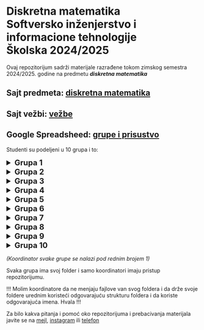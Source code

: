 # Diskretna matematika <br /> Softversko inženjerstvo i informacione tehnologije <br /> Školska 2024/2025

Ovaj repozitorijum sadrži materijale razrađene tokom zimskog semestra 2024/2025. godine na predmetu _**diskretna matematika**_

## Sajt predmeta: [diskretna matematika](https://sites.google.com/view/dm-ftn/)
## Sajt vežbi: [vežbe](https://sites.google.com/site/radojkaciganovicftn/nastava/diskretna-matematika)
## Google Spreadsheed: [grupe i prisustvo](https://docs.google.com/spreadsheets/d/1iswk5rPmq2TmWJsrjGqEH26QxKZlirThVUGUnAvm6wM)

Studenti su podeljeni u 10 grupa i to:

<!--Grupa 1 -->
<details>
    <summary style="font-size: 1.25rem; font-weight: bold">Grupa 1</summary>
    <table>
        <thead>
            <tr>
                <th>Br.</th>
                <th>Student</th>
                <th>Broj indeksa</th>
            </tr>
        </thead>
            <tr>
                <td><b><i>1.</i></b></td>
                <td><b><i>Aleksa Dejanović</i></b></td>
                <td><b><i>SV24/2023</i></b></td>
            </tr>
            <tr>
                <td>2.</td>
                <td>Mihajlo Milojević</td>
                <td>SV57/2023</td>
            </tr>
            <tr>
                <td>3.</td>
                <td>Sara Stojkov</td>
                <td>SV38/2023</td>
            </tr>
            <tr>
                <td>4.</td>
                <td>Luka Prlinčević</td>
                <td>SV36/2023</td>
            </tr>
            <tr>
                <td>5.</td>
                <td>Anđela Bulatović</td>
                <td>SV35/2023</td>
            </tr>
            <tr>
                <td>6.</td>
                <td>Marko Milutin</td>
                <td>SV40/2023</td>
            </tr>
            <tr>
                <td>7.</td>
                <td>Petar Popović</td>
                <td>SV17/2023</td>
            </tr>
            <tr>
                <td>8.</td>
                <td>Boško Vasilić</td>
                <td>SV48/2023</td>
            </tr>
        <tbody>
        </tbody>
    </table>
</details>

<!--Grupa 2 -->
<details>
    <summary style="font-size: 1.25rem; font-weight: bold">Grupa 2</summary>
    <table>
        <thead>
            <tr>
                <th>Br.</th>
                <th>Student</th>
                <th>Broj indeksa</th>
            </tr>
        </thead>
            <tr>
                <td><b><i>1.</i></b></td>
                <td><b><i>Bogdan Ljubinković</i></b></td>
                <td><b><i>SV2/2023</i></b></td>
            </tr>
            <tr>
                <td>2.</td>
                <td>Miljan Jokić</td>
                <td>SV59/2023</td>
            </tr>
            <tr>
                <td>3.</td>
                <td>Lazar Jović</td>
                <td>SV43/2023</td>
            </tr>
            <tr>
                <td>4.</td>
                <td>Marko Đorđević</td>
                <td>SV28/2023</td>
            </tr>
            <tr>
                <td>5.</td>
                <td>Anastazija Petrov</td>
                <td>SV26/2023</td>
            </tr>
            <tr>
                <td>6.</td>
                <td>Meris Bilalović</td>
                <td>SV1/2023</td>
            </tr>
            <tr>
                <td>7.</td>
                <td>Aleksa Nenadović</td>
                <td>SV79/2023</td>
            </tr>
            <tr>
                <td>8.</td>
                <td>Dalibor Nikolić</td>
                <td>SV13/2023</td>
            </tr>
        <tbody>
        </tbody>
    </table>
</details>

<!--Grupa 3 -->
<details>
    <summary style="font-size: 1.25rem; font-weight: bold">Grupa 3</summary>
    <table>
        <thead>
            <tr>
                <th>Br.</th>
                <th>Student</th>
                <th>Broj indeksa</th>
            </tr>
        </thead>
            <tr>
                <td><b><i>1.</i></b></td>
                <td><b><i>Relja Brdar</i></b></td>
                <td><b><i>SV30/2023</i></b></td>
            </tr>
            <tr>
                <td>2.</td>
                <td>Marko Sladojević</td>
                <td>SV33/2023</td>
            </tr>
            <tr>
                <td>3.</td>
                <td>Igor Amidžić</td>
                <td>SV42/2023</td>
            </tr>
            <tr>
                <td>4.</td>
                <td>Miloš Damjanović</td>
                <td>SV44/2023</td>
            </tr>
            <tr>
                <td>5.</td>
                <td>Vukan Radojević</td>
                <td>SV67/2023</td>
            </tr>
            <tr>
                <td>6.</td>
                <td>Zoran Repić</td>
                <td>SV39/2023</td>
            </tr>
            <tr>
                <td>7.</td>
                <td>Aleksandar Papić</td>
                <td>SV80/2023</td>
            </tr>
            <tr>
                <td>8.</td>
                <td>Miloš Jovanović</td>
                <td>SV74/2023</td>
            </tr>
        <tbody>
        </tbody>
    </table>
</details>

<!--Grupa 4 -->
<details>
    <summary style="font-size: 1.25rem; font-weight: bold">Grupa 4</summary>
    <table>
        <thead>
            <tr>
                <th>Br.</th>
                <th>Student</th>
                <th>Broj indeksa</th>
            </tr>
        </thead>
            <tr>
                <td><b><i>1.</i></b></td>
                <td><b><i>Maksim Vasić</i></b></td>
                <td><b><i>SV45/2023</i></b></td>
                <td><b><i>Maksim Vasić</i></b></td>
                <td><b><i>SV45/2023</i></b></td>
            </tr>
            <tr>
                <td>2.</td>
                <td>Teodor Peruničić</td>
                <td>SV76/2023</td>
            </tr>
            <tr>
                <td>3.</td>
                <td>Đorđe Vujanović</td>
                <td>SV8/2023</td>
            </tr>
            <tr>
                <td>4.</td>
                <td>Nikola Pereski</td>
                <td>SV54/2023</td>
            </tr>
            <tr>
                <td>5.</td>
                <td>Ognjen Vujović</td>
                <td>SV49/2023</td>
            </tr>
            <tr>
                <td>6.</td>
                <td>Nikola Stevanović</td>
                <td>SV71/2023</td>
            </tr>
            <tr>
                <td>7.</td>
                <td>Luka Stević</td>
                <td>SV65/2023</td>
            </tr>
        <tbody>
        </tbody>
    </table>
</details>

<!--Grupa 5 -->
<details>
    <summary style="font-size: 1.25rem; font-weight: bold">Grupa 5</summary>
    <table>
        <thead>
            <tr>
                <th>Br.</th>
                <th>Student</th>
                <th>Broj indeksa</th>
            </tr>
        </thead>
            <tr>
                <td><b><i>1.</i></b></td>
                <td><b><i>Igor Novaković</i></b></td>
                <td><b><i>SV29/2023</i></b></td>
            </tr>
            <tr>
                <td>2.</td>
                <td>Ivana Ignjatić</td>
                <td>SV6/2023</td>
            </tr>
            <tr>
                <td>3.</td>
                <td>Elena Vuković</td>
                <td>SV77/2023</td>
            </tr>
            <tr>
                <td>4.</td>
                <td>Sara Cvjetković</td>
                <td>SV78/2023</td>
            </tr>
            <tr>
                <td>5.</td>
                <td>Mia Uglješić</td>
                <td>SV22/2023</td>
            </tr>
            <tr>
                <td>6.</td>
                <td>Anđela Broćeta</td>
                <td>SV75/2023</td>
            </tr>
            <tr>
                <td>7.</td>
                <td>Milan Kačarević</td>
                <td>SV73/2023</td>
            </tr>
            <tr>
                <td>8.</td>
                <td>Marko Vranješ</td>
                <td>SV72/2023</td>
            </tr>
        <tbody>
        </tbody>
    </table>
</details>

<!--Grupa 6 -->
<details>
    <summary style="font-size: 1.25rem; font-weight: bold">Grupa 6</summary>
    <table>
        <thead>
            <tr>
                <th>Br.</th>
                <th>Student</th>
                <th>Broj indeksa</th>
            </tr>
        </thead>
            <tr>
                <td><b><i>1.</i></b></td>
                <td><b><i>Lazar Topić</i></b></td>
                <td><b><i>SV62/2023</i></b></td>
            </tr>
            <tr>
                <td>2.</td>
                <td>Pavle Maksimović</td>
                <td>SV58/2023</td>
            </tr>
            <tr>
                <td>3.</td>
                <td>Nikola Ribić</td>
                <td>SV41/2023</td>
            </tr>
            <tr>
                <td>4.</td>
                <td>Lana Vuković</td>
                <td>PR89/2023</td>
            </tr>
            <tr>
                <td>5.</td>
                <td>Vuk Đorđević</td>
                <td>SV32/2023</td>
            </tr>
            <tr>
                <td>6.</td>
                <td>Nađa Lučić</td>
                <td>SV50/2023</td>
            </tr>
            <tr>
                <td>7.</td>
                <td>Dražen Božić</td>
                <td>SV56/2023</td>
            </tr>
            <tr>
                <td>8.</td>
                <td>Lazar Sazdov</td>
                <td>SV25/2023</td>
            </tr>
        <tbody>
        </tbody>
    </table>
</details>

<!--Grupa 7 -->
<details>
    <summary style="font-size: 1.25rem; font-weight: bold">Grupa 7</summary>
    <table>
        <thead>
            <tr>
                <th>Br.</th>
                <th>Student</th>
                <th>Broj indeksa</th>
            </tr>
        </thead>
            <tr>
                <td><b><i>1.</i></b></td>
                <td><b><i>Nikša Čvorović</i></b></td>
                <td><b><i>SV14/2023</i></b></td>
            </tr>
            <tr>
                <td>2.</td>
                <td>Bojana Paunović</td>
                <td>SV15/2023</td>
            </tr>
            <tr>
                <td>3.</td>
                <td>Lenka Nikolić</td>
                <td>SV16/2023</td>
            </tr>
            <tr>
                <td>4.</td>
                <td>Dejan Ostojić</td>
                <td>SV3/2023</td>
            </tr>
            <tr>
                <td>5.</td>
                <td>Miomir Dujanović</td>
                <td>SV19/2023</td>
            </tr>
            <tr>
                <td>6.</td>
                <td>Stefan Ilić</td>
                <td>SV12/2023</td>
            </tr>
            <tr>
                <td>7.</td>
                <td>Teodora Aleksić</td>
                <td>SV7/2023</td>
            </tr>
            <tr>
                <td>8.</td>
                <td>Aleksa Ćurčić</td>
                <td>SV70/2023</td>
            </tr>
        <tbody>
        </tbody>
    </table>
</details>

<!--Grupa 8 -->
<details>
    <summary style="font-size: 1.25rem; font-weight: bold">Grupa 8</summary>
    <table>
        <thead>
            <tr>
                <th>Br.</th>
                <th>Student</th>
                <th>Broj indeksa</th>
            </tr>
        </thead>
            <tr>
                <td><b><i>1.</i></b></td>
                <td><b><i>Nikola Savić</i></b></td>
                <td><b><i>SV34/2023</i></b></td>
            </tr>
            <tr>
                <td>2.</td>
                <td>Uroš Milinović</td>
                <td>SV55/2023</td>
            </tr>
            <tr>
                <td>3.</td>
                <td>Branislav Marković</td>
                <td>SV31/2023</td>
            </tr>
            <tr>
                <td>4.</td>
                <td>Nikola Bjelica</td>
                <td>SV27/2023</td>
            </tr>
            <tr>
                <td>5.</td>
                <td>Lazar Vilotić</td>
                <td>SV51/2023</td>
            </tr>
            <tr>
                <td>6.</td>
                <td>Vukašin Vitimorović</td>
                <td>SV46/2023</td>
            </tr>
            <tr>
                <td>7.</td>
                <td>Ognjen Miletić</td>
                <td>SV47/2023</td>
            </tr>
            <tr>
                <td>8.</td>
                <td>Marko Pavlović</td>
                <td>SV5/2023</td>
            </tr>
        <tbody>
        </tbody>
    </table>
</details>

<!--Grupa 9 -->
<details>
    <summary style="font-size: 1.25rem; font-weight: bold">Grupa 9</summary>
    <table>
        <thead>
            <tr>
                <th>Br.</th>
                <th>Student</th>
                <th>Broj indeksa</th>
            </tr>
        </thead>
            <tr>
                <td><b><i>1.</i></b></td>
                <td><b><i>Sofija Zorić</i></b></td>
                <td><b><i>SV60/2023</i></b></td>
            </tr>
            <tr>
                <td>2.</td>
                <td>Danica Komatović</td>
                <td>SV20/2023</td>
            </tr>
            <tr>
                <td>3.</td>
                <td>Lana Mirkov</td>
                <td>SV23/2023</td>
            </tr>
            <tr>
                <td>4.</td>
                <td>Dejana Šević</td>
                <td>SV63/2023</td>
            </tr>
            <tr>
                <td>5.</td>
                <td>Milica Jovanić</td>
                <td>SV9/2023</td>
            </tr>
            <tr>
                <td>6.</td>
                <td>Isidora Korda</td>
                <td>SV52/2023</td>
            </tr>
            <tr>
                <td>7.</td>
                <td>Ana Paroški</td>
                <td>SV53/2023</td>
            </tr>
        <tbody>
        </tbody>
    </table>
</details>

<!--Grupa 10 -->
<details>
    <summary style="font-size: 1.25rem; font-weight: bold">Grupa 10</summary>
    <table>
        <thead>
            <tr>
                <th>Br.</th>
                <th>Student</th>
                <th>Broj indeksa</th>
            </tr>
        </thead>
            <tr>
                <td><b><i>1.</i></b></td>
                <td><b><i>Vedran Bajić</i></b></td>
                <td><b><i>SV10/2023</i></b></td>
            </tr>
            <tr>
                <td>2.</td>
                <td>Aleksandar Stevanović</td>
                <td>SV4/2023</td>
            </tr>
            <tr>
                <td>3.</td>
                <td>Vukašin Vujović</td>
                <td>SV11/2023</td>
            </tr>
            <tr>
                <td>4.</td>
                <td>Milan Sazdov</td>
                <td>SV21/2023</td>
            </tr>
            <tr>
                <td>5.</td>
                <td>Igor Maljik</td>
                <td>SV37/2023</td>
            </tr>
        <tbody>
        </tbody>
    </table>
</details>

*(Koordinator svake grupe se nalazi pod rednim brojem 1)*

Svaka grupa ima svoj folder i samo koordinatori imaju pristup repozitorijumu. 

!!! Molim koordinatore da ne menjaju fajlove van svog foldera i da drže svoje foldere urednim koristeći odgovarajuću strukturu foldera i da koriste odgovarajuća imena. Hvala !!!

Za bilo kakva pitanja i pomoć oko repozitorijuma i prebacivanja materijala javite se na [mejl](mailto:milojevicm374@gmail.com), [instagram](https://www.instagram.com/milojevicmihajlo/) ili [telefon](tel:0649781191)